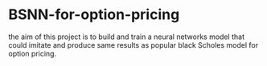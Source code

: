 # BSNN-for-option-pricing
the aim of this project is to build and train a neural networks model that could imitate and produce same results as popular black Scholes model for option pricing. 
